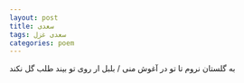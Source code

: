 ```yaml
---
layout: post
title: سعدی
tags: سعدی غزل
categories: poem
---
```


به گلستان نروم تا تو در آغوش منی / بلبل ار روی تو بیند طلب گل نکند
